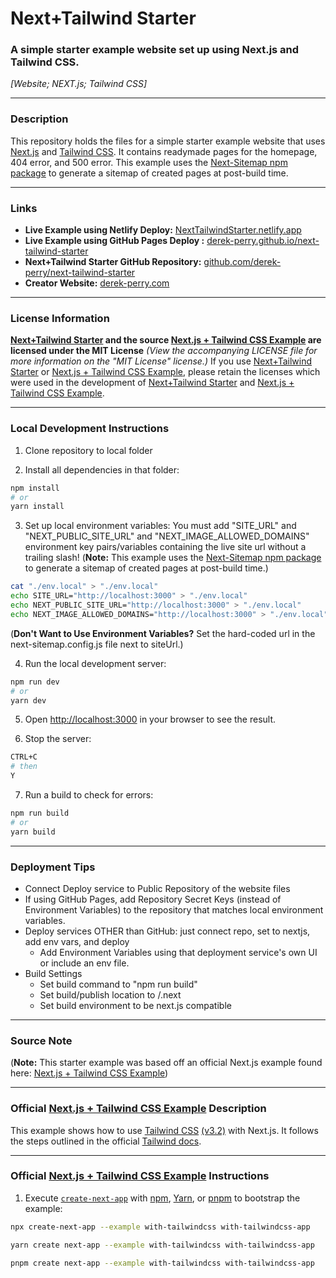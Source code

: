 # Next+Tailwind Starter
### A simple starter example website set up using Next.js and Tailwind CSS.
_[Website; NEXT.js; Tailwind CSS]_

---

### Description 
This repository holds the files for a simple starter example website that uses [Next.js](https://nextjs.org "Visit the official website of Next.js at NextJS.org") and [Tailwind CSS](https://tailwindcss.com "Visit the official website of Tailwind CSS at TailwindCSS.com"). It contains readymade pages for the homepage, 404 error, and 500 error. This example uses the [Next-Sitemap npm package](https://npmjs.com/package/next-sitemap "Visit the Next-Sitemap npm package page at npmjs.com/package/next-sitemap") to generate a sitemap of created pages at post-build time.

---

### Links
- **Live Example using Netlify Deploy:** [NextTailwindStarter.netlify.app](https://nexttailwindstarter.netlify.app "Visit the live, Netlify example website for the Next+Tailwind Starter, at NextTailwindStarter.netlify.app")
- **Live Example using GitHub Pages Deploy :** [derek-perry.github.io/next-tailwind-starter](https://derek-perry.github.io/next-tailwind-starter "Visit the live, Netlify example website for the Next+Tailwind Starter, at derek-perry.github.io/next-tailwind-starter")
- **Next+Tailwind Starter GitHub Repository:** [github.com/derek-perry/next-tailwind-starter](https://github.com/derek-perry/next-tailwind-starter "Visit the GitHub repository for this Next+Tailwind Starter at github.com/derek-perry/next-tailwind-starter")
- **Creator Website:** [derek-perry.com](https://derek-perry.com "Visit the website for Derek Perry, the creator of this Next+Tailwind Starter, at derek-perry.com")

---

### License Information
**[Next+Tailwind Starter](https://github.com/derek-perry/next-tailwind-starter "Visit the GitHub repository for this Next+Tailwind Starter at github.com/derek-perry/next-tailwind-starter") and the source [Next.js + Tailwind CSS Example](https://github.com/vercel/next.js/tree/deprecated-main/examples/with-tailwindcss "Visit the Official Next.js + Tailwind CSS Example that this Starter was Based On at github.com/vercel/next.js/tree/deprecated-main/examples/with-tailwindcss") are licensed under the MIT License**
_(View the accompanying LICENSE file for more information on the "MIT License" license.)_
If you use [Next+Tailwind Starter](https://github.com/derek-perry/next-tailwind-starter "Visit the GitHub repository for this Next+Tailwind Starter at github.com/derek-perry/next-tailwind-starter") or [Next.js + Tailwind CSS Example](https://github.com/vercel/next.js/tree/deprecated-main/examples/with-tailwindcss "Visit the Official Next.js + Tailwind CSS Example that this Starter was Based On at github.com/vercel/next.js/tree/deprecated-main/examples/with-tailwindcss"), please retain the licenses which were used in the development of [Next+Tailwind Starter](https://github.com/derek-perry/next-tailwind-starter "Visit the GitHub repository for this Next+Tailwind Starter at github.com/derek-perry/next-tailwind-starter") and [Next.js + Tailwind CSS Example](https://github.com/vercel/next.js/tree/deprecated-main/examples/with-tailwindcss "Visit the Official Next.js + Tailwind CSS Example that this Starter was Based On at github.com/vercel/next.js/tree/deprecated-main/examples/with-tailwindcss").

---

### Local Development Instructions

1. Clone repository to local folder

2. Install all dependencies in that folder:

```bash
npm install
# or
yarn install
```
3. Set up local environment variables:
You must add "SITE_URL" and "NEXT_PUBLIC_SITE_URL" and "NEXT_IMAGE_ALLOWED_DOMAINS" environment key pairs/variables containing the live site url without a trailing slash!
(**Note:** This example uses the [Next-Sitemap npm package](https://npmjs.com/package/next-sitemap "Visit the Next-Sitemap npm package page at npmjs.com/package/next-sitemap") to generate a sitemap of created pages at post-build time.)
```bash
cat "./env.local" > "./env.local"
echo SITE_URL="http://localhost:3000" > "./env.local"
echo NEXT_PUBLIC_SITE_URL="http://localhost:3000" > "./env.local"
echo NEXT_IMAGE_ALLOWED_DOMAINS="http://localhost:3000" > "./env.local"
```
(**Don't Want to Use Environment Variables?** Set the hard-coded url in the next-sitemap.config.js file next to siteUrl.)

4. Run the local development server:

```bash
npm run dev
# or
yarn dev
```

5. Open [http://localhost:3000](http://localhost:3000 "Visit localhost:3000 in a local browser to view the running development server") in your browser to see the result.

6. Stop the server:
```bash
CTRL+C
# then
Y
```

7. Run a build to check for errors:
```bash
npm run build
# or
yarn build
```

---

### Deployment Tips
- Connect Deploy service to Public Repository of the website files
- If using GitHub Pages, add Repository Secret Keys (instead of Environment Variables) to the repository that matches local environment variables.
- Deploy services OTHER than GitHub: just connect repo, set to nextjs, add env vars, and deploy
	- Add Environment Variables using that deployment service's own UI or include an env file.
- Build Settings
	- Set build command to "npm run build"
	- Set build/publish location to /.next
	- Set build environment to be next.js compatible

---

### Source Note
(**Note:** This starter example was based off an official Next.js example found here: [Next.js + Tailwind CSS Example](https://github.com/vercel/next.js/tree/deprecated-main/examples/with-tailwindcss "Visit the Official Next.js + Tailwind CSS Example that this Starter was Based On at github.com/vercel/next.js/tree/deprecated-main/examples/with-tailwindcss"))

---

### Official [Next.js + Tailwind CSS Example](https://github.com/vercel/next.js/tree/deprecated-main/examples/with-tailwindcss "Visit the Official Next.js + Tailwind CSS Example that this Starter was Based On at github.com/vercel/next.js/tree/deprecated-main/examples/with-tailwindcss") Description

This example shows how to use [Tailwind CSS](https://tailwindcss.com "Visit the official website of Tailwind CSS at TailwindCSS.com") [(v3.2)](https://tailwindcss.com/blog/tailwindcss-v3-2) with Next.js. It follows the steps outlined in the official [Tailwind docs](https://tailwindcss.com/docs/guides/nextjs).

---

### Official [Next.js + Tailwind CSS Example](https://github.com/vercel/next.js/tree/deprecated-main/examples/with-tailwindcss "Visit the Official Next.js + Tailwind CSS Example that this Starter was Based On at github.com/vercel/next.js/tree/deprecated-main/examples/with-tailwindcss") Instructions

1. Execute [`create-next-app`](https://github.com/vercel/next.js/tree/canary/packages/create-next-app) with [npm](https://docs.npmjs.com/cli/init), [Yarn](https://yarnpkg.com/lang/en/docs/cli/create), or [pnpm](https://pnpm.io) to bootstrap the example:

```bash
npx create-next-app --example with-tailwindcss with-tailwindcss-app
```

```bash
yarn create next-app --example with-tailwindcss with-tailwindcss-app
```

```bash
pnpm create next-app --example with-tailwindcss with-tailwindcss-app
```